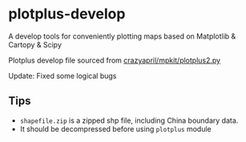 # plotplus-develop
A develop tools for conveniently plotting maps based on Matplotlib & Cartopy & Scipy

Plotplus develop file sourced from [crazyapril/mpkit/plotplus2.py](https://github.com/crazyapril/mpkit/blob/master/plotplus2.py)

Update: Fixed some logical bugs

## Tips
* ```shapefile.zip``` is a zipped shp file, including China boundary data. 
* It should be decompressed before using ```plotplus``` module
